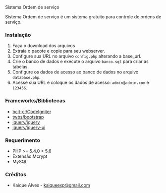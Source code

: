 Sistema Ordem de serviço

Sistema Ordem de serviço é um sistema gratuito para controle de ordens de serviço. 

### Instalação

1. Faça o download dos arquivos
2. Extraia o pacote e copie para seu webserver.
3. Configure sua URL no arquivo `config.php` alterando a base_url. 
4. Crie o banco de dados e execute o arquivo `banco.sql` para criar as tabelas.
5. Configure os dados de acesso ao banco de dados no arquivo `database.php`.
6. Acesse sua URL e coloque os dados de acesso: `admin@admin.com` e `123456`.

### Frameworks/Bibliotecas
* [bcit-ci/CodeIgniter](https://github.com/bcit-ci/CodeIgniter)
* [twbs/bootstrap](https://github.com/twbs/bootstrap) 
* [jquery/jquery](https://github.com/jquery/jquery) 
* [jquery/jquery-ui](https://github.com/jquery/jquery-ui) 

### Requerimento
* PHP >= 5.4.0 < 5.6
* Extensão Mcrypt
* MySQL

### Créditos
* Kaique Alves - kaiqueexp@gmail.com
